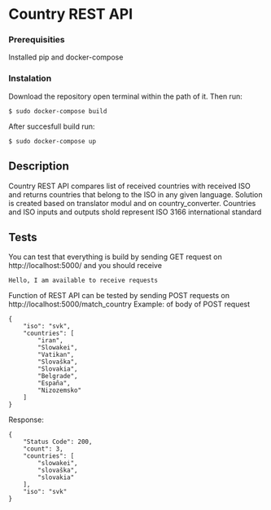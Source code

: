 # Country REST API


### Prerequisities
Installed pip and docker-compose

### Instalation

Download the repository open terminal within the path of it.
Then run:
```
$ sudo docker-compose build
```
After succesfull build run:
```
$ sudo docker-compose up
```

## Description

Country REST API compares list of received countries with received ISO and returns countries that belong to the ISO in any given language.
Solution is created based on translator modul and on country_converter.
Countries and ISO inputs and outputs shold represent ISO 3166 international standard

## Tests
You can test that everything is build by sending GET request on http://localhost:5000/
and you should receive 
```
Hello, I am available to receive requests
```
Function of REST API can be tested by sending POST requests on
http://localhost:5000/match_country
Example: of body of POST request
```
{
	"iso": "svk",
	"countries": [
		"iran",
		"Slowakei",
		"Vatikan",
		"Slovaška",
		"Slovakia",
		"Belgrade",
		"España",
		"Nizozemsko"
	]
}
```
Response:
```
{
    "Status Code": 200,
    "count": 3,
    "countries": [
        "slowakei",
        "slovaška",
        "slovakia"
    ],
    "iso": "svk"
}
```
